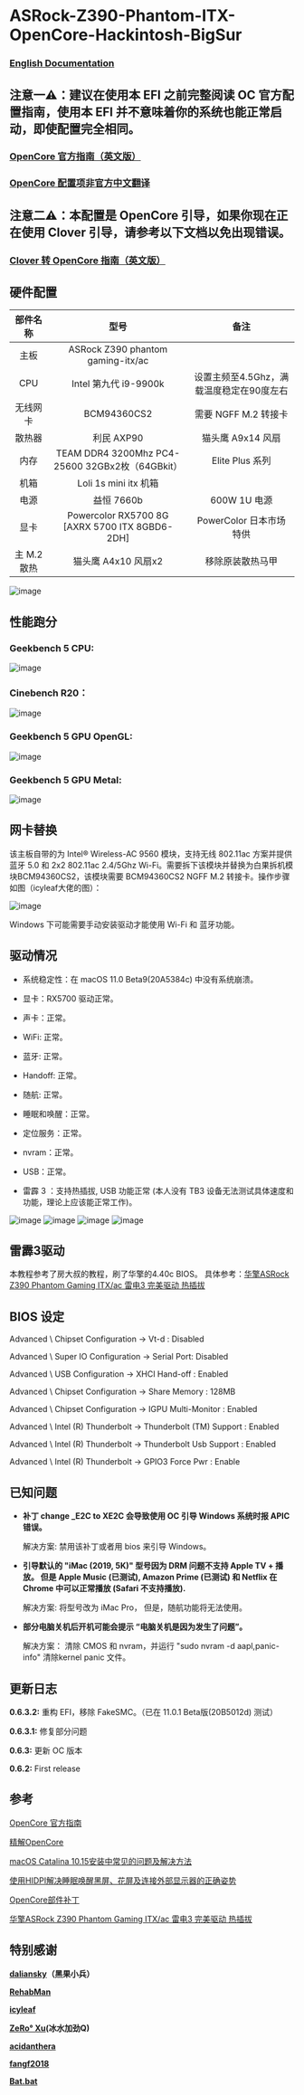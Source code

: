 # ASRock-Z390-Phantom-ITX-OpenCore-Hackintosh-BigSur

### [English Documentation](README_en.md)

## 注意一⚠️：建议在使用本 EFI 之前完整阅读 OC 官方配置指南，使用本 EFI 并不意味着你的系统也能正常启动，即使配置完全相同。 

### **[OpenCore 官方指南（英文版）](https://dortania.github.io/OpenCore-Install-Guide)**

### **[OpenCore 配置项非官方中文翻译](https://oc.skk.moe)**

## 注意二⚠️：本配置是 OpenCore 引导，如果你现在正在使用 Clover 引导，请参考以下文档以免出现错误。

### **[Clover 转 OpenCore 指南（英文版）](https://github.com/dortania/OpenCore-Install-Guide/tree/master/clover-conversion)**

## 硬件配置

| 部件名称 | 型号                                           | 备注                |
|:------:|:----------------------------------------------:|:-------------------:|
| 主板   | ASRock Z390 phantom gaming-itx/ac            |                   |
| CPU  | Intel 第九代 i9-9900k                           | 设置主频至4.5Ghz，满载温度稳定在90度左右 |
| 无线网卡 |  BCM94360CS2                                            | 需要 NGFF M.2 转接卡 |
| 散热器  | 利民 AXP90                         |  猫头鹰 A9x14 风扇    |
| 内存   | TEAM DDR4 3200Mhz PC4-25600 32GBx2枚（64GBkit） | Elite Plus 系列     |
| 机箱   |  Loli 1s mini itx 机箱                                    |                   |
| 电源   | 益恒 7660b                                             |    600W 1U 电源     |
| 显卡   | Powercolor RX5700 8G [AXRX 5700 ITX 8GBD6-2DH]                          | PowerColor 日本市场特供 |
| 主 M.2 散热 | 猫头鹰 A4x10 风扇x2 | 移除原装散热马甲 |

![image](https://raw.githubusercontent.com/seanzhang98/ASRock-Z390-Phantom-ITX-OpenCore-Hackintosh/main/imgs/about.png)

## 性能跑分
### Geekbench 5 CPU:
![image](https://raw.githubusercontent.com/seanzhang98/ASRock-Z390-Phantom-ITX-OpenCore-Hackintosh/main/imgs/CPU_benchmark.png)

### Cinebench R20：
![image](https://raw.githubusercontent.com/seanzhang98/ASRock-Z390-Phantom-ITX-OpenCore-Hackintosh/main/imgs/CPU_cine.png)

### Geekbench 5 GPU OpenGL:
![image](https://raw.githubusercontent.com/seanzhang98/ASRock-Z390-Phantom-ITX-OpenCore-Hackintosh/main/imgs/gra_open.png)

### Geekbench 5 GPU Metal:
![image](https://raw.githubusercontent.com/seanzhang98/ASRock-Z390-Phantom-ITX-OpenCore-Hackintosh/main/imgs/gra_metal.png)
## 网卡替换
该主板自带的为 Intel® Wireless-AC 9560 模块，支持无线 802.11ac 方案并提供蓝牙 5.0 和 2x2 802.11ac 2.4/5Ghz Wi-Fi。需要拆下该模块并替换为白果拆机模块BCM94360CS2，该模块需要 BCM94360CS2 NGFF M.2 转接卡。操作步骤如图（icyleaf大佬的图）：

![image](https://raw.githubusercontent.com/seanzhang98/ASRock-Z390-Phantom-ITX-OpenCore-Hackintosh/main/imgs/install-boardcom-module-to-motherboard.jpg)

Windows 下可能需要手动安装驱动才能使用 Wi-Fi 和 蓝牙功能。

## 驱动情况

* 系统稳定性：在 macOS 11.0 Beta9(20A5384c) 中没有系统崩溃。

* 显卡：RX5700 驱动正常。

* 声卡：正常。

* WiFi: 正常。

* 蓝牙: 正常。

* Handoff: 正常。

* 随航: 正常。

* 睡眠和唤醒：正常。

* 定位服务：正常。

* nvram：正常。

* USB：正常。

* 雷霹 3 ：支持热插拔, USB 功能正常 (本人没有 TB3 设备无法测试具体速度和功能，理论上应该能正常工作)。

![image](https://raw.githubusercontent.com/seanzhang98/ASRock-Z390-Phantom-ITX-OpenCore-Hackintosh/main/imgs/sidecar.png)
![image](https://raw.githubusercontent.com/seanzhang98/ASRock-Z390-Phantom-ITX-OpenCore-Hackintosh/main/imgs/thunderbolts.png)
![image](https://raw.githubusercontent.com/seanzhang98/ASRock-Z390-Phantom-ITX-OpenCore-Hackintosh/main/imgs/usb.png)
![image](https://raw.githubusercontent.com/seanzhang98/ASRock-Z390-Phantom-ITX-OpenCore-Hackintosh/main/imgs/boot.png)

## 雷霹3驱动
本教程参考了房大叔的教程，刷了华擎的4.40c BIOS。
具体参考：[华擎ASRock Z390 Phantom Gaming ITX/ac 雷电3 完美驱动 热插拔](http://blog.fangf.cc/2020/05/19/TB3/)
## BIOS 设定

Advanced \ Chipset Configuration → Vt-d : Disabled

Advanced \ Super IO Configuration → Serial Port: Disabled

Advanced \ USB Configuration → XHCI Hand-off : Enabled

Advanced \ Chipset Configuration → Share Memory : 128MB

Advanced \ Chipset Configuration → IGPU Multi-Monitor : Enabled

Advanced \ Intel (R) Thunderbolt → Thunderbolt (TM) Support : Enabled

Advanced \ Intel (R) Thunderbolt → Thunderbolt Usb Support : Enabled

Advanced \ Intel (R) Thunderbolt → GPIO3 Force Pwr : Enable

## 已知问题

* **补丁 change _E2C to XE2C 会导致使用 OC 引导 Windows 系统时报 APIC 错误。**
  
  解决方案: 禁用该补丁或者用 bios 来引导 Windows。
  
* **引导默认的 "iMac (2019, 5K)" 型号因为 DRM 问题不支持 Apple TV + 播放。 但是 Apple Music (已测试), Amazon Prime (已测试) 和 Netflix 在 Chrome 中可以正常播放 (Safari 不支持播放).**
  
  解决方案: 将型号改为 iMac Pro， 但是，随航功能将无法使用。
  
* **部分电脑关机后开机可能会提示 “电脑关机是因为发生了问题”。**

  解决方案： 清除 CMOS 和 nvram，并运行 "sudo nvram -d aapl,panic-info" 清除kernel panic 文件。

## 更新日志

**0.6.3.2:** 重构 EFI，移除 FakeSMC。（已在 11.0.1 Beta版(20B5012d) 测试）

**0.6.3.1:** 修复部分问题

**0.6.3:** 更新 OC 版本

**0.6.2:** First release


## 参考
[OpenCore 官方指南](https://dortania.github.io/OpenCore-Install-Guide)

[精解OpenCore](https://blog.daliansky.net/OpenCore-BootLoader.html)

[macOS Catalina 10.15安装中常见的问题及解决方法](https://blog.daliansky.net/Common-problems-and-solutions-in-macOS-Catalina-10.15-installation.html)

[使用HIDPI解决睡眠唤醒黑屏、花屏及连接外部显示器的正确姿势](https://blog.daliansky.net/Use-HIDPI-to-solve-sleep-wake-up-black-screen,-Huaping-and-connect-the-external-monitor-the-correct-posture.html)

[OpenCore部件补丁](https://github.com/daliansky/OC-little)

[华擎ASRock Z390 Phantom Gaming ITX/ac 雷电3 完美驱动 热插拔](http://blog.fangf.cc/2020/05/19/TB3/)



## 特别感谢
**[daliansky](https://github.com/daliansky)（黑果小兵）**

**[RehabMan](https://bitbucket.org/RehabMan/)**

**[icyleaf](https://icyleaf.com/2019/03/asrock-z390-gaming-itx-install-hackintosh-tutorial/)**

**[ZeRo° Xu](https://github.com/xzhih)(冰水加劲Q)**

**[acidanthera](https://github.com/acidanthera/OpenCorePkg)**

**[fangf2018](https://github.com/fangf2018/ASRock-Z390-Phantom-ITX-OpenCore-Hackintosh)**

**[Bat.bat](https://github.com/williambj1)**
